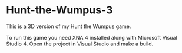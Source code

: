 Hunt-the-Wumpus-3
=================

This is a 3D version of my Hunt the Wumpus game.

To run this game you need XNA 4 installed along with Microsoft Visual Studio 4. Open the project in Visual Studio and make a build.
